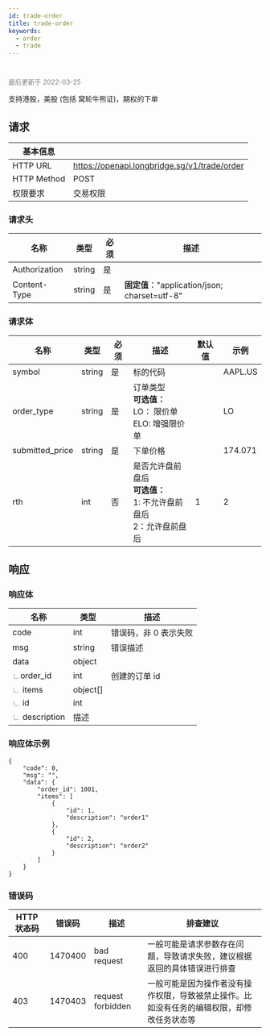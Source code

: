 ```yaml
---
id: trade-order 
title: trade-order  
keywords:
  - order
  - trade
---
```


#      

<font color='gray' size='2'>最后更新于 2022-03-25</font>

支持港股，美股 (包括 窝轮牛熊证)，期权的下单

## 请求

| 基本信息        |                                              |
|-------------|----------------------------------------------|
| HTTP URL    | https://openapi.longbridge.sg/v1/trade/order |
| HTTP Method | POST                                         |
| 权限要求        | 交易权限                                         |

### 请求头

| 名称            | 类型     | 必须  | 描述                                        |
|---------------|--------|-----|-------------------------------------------|
| Authorization | string | 是   |                                           |
| Content-Type  | string | 是   | **固定值**："application/json; charset=utf-8" |

### 请求体

| 名称              | 类型     | 必须  | 描述                                                   | 默认值 | 示例      |
|-----------------|--------|-----|------------------------------------------------------|-----|---------|
| symbol          | string | 是   | 标的代码                                                 |     | AAPL.US |
| order_type      | string | 是   | 订单类型<br />**可选值：**<br />LO： 限价单<br />ELO: 增强限价单      |     | LO      |
| submitted_price | string | 是   | 下单价格                                                 |     | 174.071 |
| rth             | int    | 否   | 是否允许盘前盘后<br />**可选值：**<br />1: 不允许盘前盘后<br />2：允许盘前盘后 | 1   | 2       |

## 响应

### 响应体

| 名称                                      | 类型       | 描述           |
|-----------------------------------------|----------|--------------|
| code                                    | int      | 错误码，非 0 表示失败 |
| msg                                     | string   | 错误描述         |
| data                                    | object   |              |
| <font color="grey">∟</font>order_id     | int      | 创建的订单 id     |
| <font color="grey">∟</font> items       | object[] |              |
| <font color="grey">∟</font> id          | int      |              |
| <font color="grey">∟</font> description | 描述       |              |

### 响应体示例

```
{
    "code": 0,
    "msg": "",
    "data": {
        "order_id": 1001,
        "items": [
            {
                "id": 1,
                "description": "order1"
            },
            {
                "id": 2,
                "description": "order2"
            }
        ]
    }
}
```

### 错误码

| HTTP 状态码 | 错误码     | 描述                | 排查建议                                          |
|---------|---------|-------------------|-----------------------------------------------|
| 400     | 1470400 | bad request       | 一般可能是请求参数存在问题，导致请求失败，建议根据返回的具体错误进行排查          |
| 403     | 1470403 | request forbidden | 一般可能是因为操作者没有操作权限，导致被禁止操作。比如没有任务的编辑权限，却修改任务状态等 |

